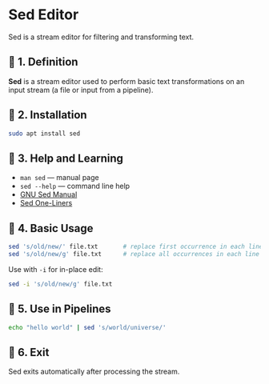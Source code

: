 # Sed Editor

Sed is a stream editor for filtering and transforming text.

## 🔹 1. Definition  
**Sed** is a stream editor used to perform basic text transformations on an input stream (a file or input from a pipeline).

## 🔹 2. Installation  
```bash
sudo apt install sed
```

## 🔹 3. Help and Learning  
- `man sed` — manual page  
- `sed --help` — command line help  
- [GNU Sed Manual](https://www.gnu.org/software/sed/manual/sed.html)  
- [Sed One-Liners](https://github.com/learnbyexample/Command-line-text-processing#sed-one-liners)  

## 🔹 4. Basic Usage  
```bash
sed 's/old/new/' file.txt       # replace first occurrence in each line
sed 's/old/new/g' file.txt      # replace all occurrences in each line
```

Use with `-i` for in-place edit:
```bash
sed -i 's/old/new/g' file.txt
```

## 🔹 5. Use in Pipelines  
```bash
echo "hello world" | sed 's/world/universe/'
```

## 🔹 6. Exit  
Sed exits automatically after processing the stream.